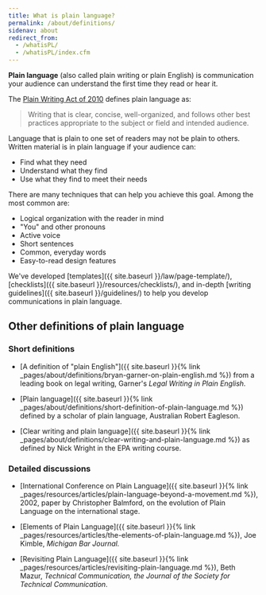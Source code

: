 ```yaml
---
title: What is plain language?
permalink: /about/definitions/
sidenav: about
redirect_from:
  - /whatisPL/
  - /whatisPL/index.cfm
---
```


**Plain language** (also called plain writing or plain English) is communication your audience can understand the first time they read or hear it.

The [Plain Writing Act of 2010](https://www.gpo.gov/fdsys/pkg/PLAW-111publ274/content-detail.html) defines plain language as:

> Writing that is clear, concise, well-organized, and follows other best practices appropriate to the subject or field and intended audience.

Language that is plain to one set of readers may not be plain to others. Written material is in plain language if your audience can:

- Find what they need
- Understand what they find
- Use what they find to meet their needs

There are many techniques that can help you achieve this goal. Among the most common are:

- Logical organization with the reader in mind
- "You" and other pronouns
- Active voice
- Short sentences
- Common, everyday words
- Easy-to-read design features

We've developed [templates]({{ site.baseurl }}/law/page-template/), [checklists]({{ site.baseurl }}/resources/checklists/), and in-depth [writing guidelines]({{ site.baseurl }}/guidelines/) to help you develop communications in plain language.

## Other definitions of plain language

### Short definitions

- [A definition of "plain English"]({{ site.baseurl }}{% link _pages/about/definitions/bryan-garner-on-plain-english.md %}) from a leading book on legal writing, Garner's _Legal Writing in Plain English._

- [Plain language]({{ site.baseurl }}{% link _pages/about/definitions/short-definition-of-plain-language.md %}) defined by a scholar of plain language, Australian Robert Eagleson.

- [Clear writing and plain language]({{ site.baseurl }}{% link _pages/about/definitions/clear-writing-and-plain-language.md %}) as defined by Nick Wright in the EPA writing course.

### Detailed discussions

- [International Conference on Plain Language]({{ site.baseurl }}{% link _pages/resources/articles/plain-language-beyond-a-movement.md %}), 2002, paper by Christopher Balmford, on the evolution of Plain Language on the international stage.

- [Elements of Plain Language]({{ site.baseurl }}{% link _pages/resources/articles/the-elements-of-plain-language.md %}), Joe Kimble, _Michigan Bar Journal._

- [Revisiting Plain Language]({{ site.baseurl }}{% link _pages/resources/articles/revisiting-plain-language.md %}), Beth Mazur, _Technical Communication, the Journal of the Society for Technical Communication_.
